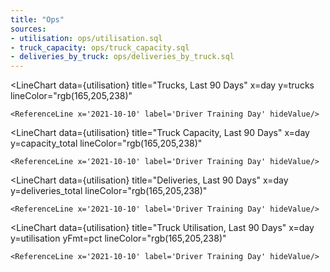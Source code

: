 ```yaml
---
title: "Ops"
sources:
- utilisation: ops/utilisation.sql
- truck_capacity: ops/truck_capacity.sql
- deliveries_by_truck: ops/deliveries_by_truck.sql
---
```




<LineChart
  data={utilisation}
  title="Trucks, Last 90 Days"
  x=day
  y=trucks
  lineColor="rgb(165,205,238)"
>
    <ReferenceLine x='2021-10-10' label='Driver Training Day' hideValue/>
</LineChart>

<LineChart
  data={utilisation}
  title="Truck Capacity, Last 90 Days"
  x=day
  y=capacity_total
  lineColor="rgb(165,205,238)"
>
    <ReferenceLine x='2021-10-10' label='Driver Training Day' hideValue/>
</LineChart>

<LineChart
  data={utilisation}
  title="Deliveries, Last 90 Days"
  x=day
  y=deliveries_total
  lineColor="rgb(165,205,238)"
>
    <ReferenceLine x='2021-10-10' label='Driver Training Day' hideValue/>
</LineChart>

<LineChart
  data={utilisation}
  title="Truck Utilisation, Last 90 Days"
  x=day
  y=utilisation
  yFmt=pct
  lineColor="rgb(165,205,238)"
>
    <ReferenceLine x='2021-10-10' label='Driver Training Day' hideValue/>
</LineChart>
